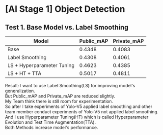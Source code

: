 # [AI Stage 1] Object Detection

## Test 1. Base Model vs. Label Smoothing

| Model | Public_mAP | Private_mAP |
| --- | --- | --- |
| Base | 0.4348 | 0.4083 |
| Label Smoothing | 0.4308 |  0.4061 |
| LS + Hyperparameter Tuning | 0.4623 | 0.4385 |
| LS + HT + TTA | 0.5017 | 0.4811 |

Result: I want to use Label Smoothing(LS) for improving model's generalization. 
<br> But Public_mAP and Private_mAP are reduced slightly. 
<br> My Team think there is still room for experimentation. 
<br> So after I take experiments of Yolo-V5 applied label smoothing and other team member conduct experiments of Yolo-V5 not applied label smoothing.
<br> And I use Hyperparameter Tuning(HT) which is called Hyperparameter Evolution and Test Time Augmentation(TTA). 
<br> Both Methods increase model's performance. 

 